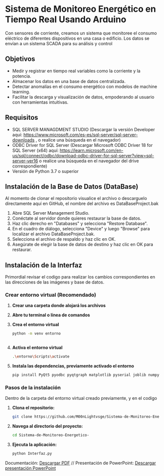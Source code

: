# Sistema de Monitoreo Energético en Tiempo Real Usando Arduino

Con sensores de corriente, creamos un sistema que monitoree el consumo eléctrico de diferentes dispositivos en una casa o edificio. Los datos se envían a un sistema SCADA para su análisis y control

## Objetivos

* Medir y registrar en tiempo real variables como la corriente y la potencia.
* Almacenar los datos en una base de datos centralizada.
* Detectar anomalías en el consumo energético con modelos de machine learning.
* Facilitar la descarga y visualización de datos, empoderando al usuario con herramientas intuitivas.
  
## Requisitos

* SQL SERVER MANAGDMENT STUDIO (Descargar la versión Developer aquí: https://www.microsoft.com/es-es/sql-server/sql-server-downloads , o realice una búsqueda en el navegador)
* ODBC Driver for SQL Server (Descargar Microsoft ODBC Driver 18 for SQL Server (x64) aquí: https://learn.microsoft.com/en-us/sql/connect/odbc/download-odbc-driver-for-sql-server?view=sql-server-ver16 o realice una búsqueda en el navegador del drive correspondiente)
* Versión de Python 3.7 o superior

## Instalación de la Base de Datos (DataBase)

Al momento de clonar el repositorio visualice el archivo o descarguelo directamente aquí en GitHub, el nombre del archivo es DataBaseProject.bak

1. Abre SQL Server Management Studio.
2. Conéctate al servidor donde quieres restaurar la base de datos.
3. Haz clic derecho en "Databases" y selecciona "Restore Database".
4. En el cuadro de diálogo, selecciona "Device" y luego "Browse" para localizar el archivo DataBaseProject.bak.
5. Selecciona el archivo de respaldo y haz clic en OK.
6. Asegúrate de elegir la base de datos de destino y haz clic en OK para restaurar.

## Instalación de la Interfaz

Primordial revisar el codigo para realizar los cambios correspondientes en las direcciones de las imágenes y base de datos.

### Crear entorno virtual (Recomendado)

1. **Crear una carpeta donde alojará los archivos**  

2. **Abre tu terminal o línea de comandos**

3. **Crea el entorno virtual**
   
   ```bash
   python -m venv entorno
  
4. **Activa el entorno virtual**
   
   ```bash
   .\entorno\Scripts\activate

5. **Instala las dependencias, previamente activado el entorno**

   ```bash
   pip install PyQt5 pyodbc pyqtgraph matplotlib pyserial joblib numpy

### Pasos de la instalación

Dentro de la carpeta del entorno virtual creado previamente, y en el codigo 

1. **Clona el repositorio:**

   ```bash
   git clone https://github.com/M00nLightvsge/Sistema-de-Monitoreo-Energetico-.git

2. **Navega al directorio del proyecto:**

   ```bash
   cd Sistema-de-Monitoreo-Energetico-  

3. **Ejecuta la aplicación:**

   ```bash
   python Interfaz.py  

Documentación: [Descargar PDF](./DocumentacionFinal.pdf) //
Presentación de PowerPoint: [Descargar presentación PowerPoint](./PRESENTACIONPOO.pptx)

